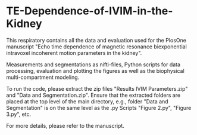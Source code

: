 # TE-Dependence-of-IVIM-in-the-Kidney
This respiratory contains all the data and evaluation used for the PlosOne manuscript "Echo time dependence of magnetic resonance biexponential intravoxel incoherent motion parameters in the kidney".

Measurements and segmentations as nifti-files, Python scripts for data processing, evaluation and plotting the figures as well as the biophysical multi-compartment modeling.

To run the code, please extract the zip files "Results IVIM Parameters.zip" and "Data and Segmentation.zip". Ensure that the extracted folders are placed at the top level of the main directory, e.g., folder "Data and Segmentation" is on the same level as the .py Scripts "Figure 2.py", "Figure 3.py", etc.

For more details, please refer to the manuscript.
